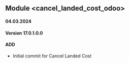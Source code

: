 ## Module <cancel_landed_cost_odoo>

#### 04.03.2024
#### Version 17.0.1.0.0
#### ADD

- Initial commit for Cancel Landed Cost

